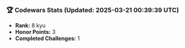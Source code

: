 ### 🏆 Codewars Stats (Updated: 2025-03-21 00:39:39 UTC)

- **Rank:** 8 kyu
- **Honor Points:** 3
- **Completed Challenges:** 1
